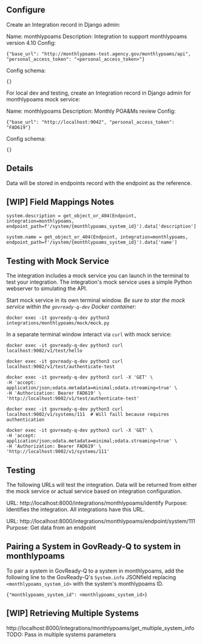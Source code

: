 ## Configure

Create an Integration record in Django admin:

Name: monthlypoams
Description: Integration to support monthlypoams version 4.10
Config:

    {"base_url": "http://monthlypoams-test.agency.gov/monthlypoams/api", "personal_access_token": "<personal_access_token>"}

Config schema:

    {}

For local dev and testing, create an Integration record in Django admin for monthlypoams mock service:

Name: monthlypoams
Description: Monthly POA&Ms review
Config:

    {"base_url": "http://localhost:9042", "personal_access_token": "FAD619"}

Config schema:

    {}

## Details

Data will be stored in endpoints record with the endpoint as the reference.

## [WIP] Field Mappings Notes

    system.description = get_object_or_404(Endpoint, integration=monthlypoams, endpoint_path=f'/system/{monthlypoams_system_id}').data['description']

    system.name = get_object_or_404(Endpoint, integration=monthlypoams, endpoint_path=f'/system/{monthlypoams_system_id}').data['name']

## Testing with Mock Service

The integration includes a mock service you can launch in the terminal to test your integration. The integration's mock service uses a simple Python webserver to simulating the API.

Start mock service in its own terminal window. *Be sure to star the mock service within the `govready-q-dev` Docker container*:

    docker exec -it govready-q-dev python3 integrations/monthlypoams/mock/mock.py

In a separate terminal window interact via `curl` with mock service:

    docker exec -it govready-q-dev python3 curl localhost:9002/v1/test/hello

    docker exec -it govready-q-dev python3 curl localhost:9002/v1/test/authenticate-test

    docker exec -it govready-q-dev python3 curl -X 'GET' \
    -H 'accept: application/json;odata.metadata=minimal;odata.streaming=true' \
    -H 'Authorization: Bearer FAD619' \
    'http://localhost:9002/v1/test/authenticate-test'

    docker exec -it govready-q-dev python3 curl localhost:9002/v1/systems/111  # Will faill because requires authentication

    docker exec -it govready-q-dev python3 curl -X 'GET' \
    -H 'accept: application/json;odata.metadata=minimal;odata.streaming=true' \
    -H 'Authorization: Bearer FAD619' \
    'http://localhost:9002/v1/systems/111'

## Testing

The following URLs will test the integration. Data will be returned from either the mock service or actual service based on integration configuration.

URL: http://localhost:8000/integrations/monthlypoams/identify
Purpose: Identifies the integration. All integrations have this URL.

URL: http://localhost:8000/integrations/monthlypoams/endpoint/system/111
Purpose: Get data from an endpoint

## Pairing a System in GovReady-Q to system in monthlypoams

To pair a system in GovReady-Q to a system in monthlypoams, add the following line to the GovReady-Q's `System.info` JSONfield replacing `<monthlypoams_system_id>` with the system's monthlypoams ID.

    {"monthlypoams_system_id": <monthlypoams_system_id>}

## [WIP] Retrieving Multiple Systems

http://localhost:8000/integrations/monthlypoams/get_multiple_system_info
TODO: Pass in multiple systems parameters

